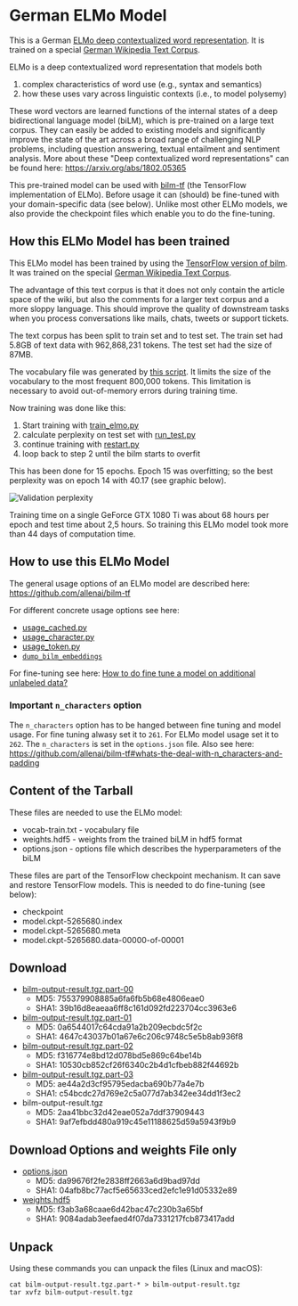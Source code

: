 # German ELMo Model
This is a German [ELMo deep contextualized word representation](https://allennlp.org/elmo). It is trained on a special [German Wikipedia Text Corpus](https://github.com/t-systems-on-site-services-gmbh/german-wikipedia-text-corpus).

ELMo is a deep contextualized word representation that models both 
1. complex characteristics of word use (e.g., syntax and semantics)
2. how these uses vary across linguistic contexts (i.e., to model polysemy)

These word vectors are learned functions of the internal states of a deep bidirectional language model (biLM), which is pre-trained on a large text corpus. They can easily be added to existing models and significantly improve the state of the art across a broad range of challenging NLP problems, including question answering, textual entailment and sentiment analysis. More about these "Deep contextualized word representations" can be found here: https://arxiv.org/abs/1802.05365

This pre-trained model can be used with [bilm-tf](https://github.com/allenai/bilm-tf) (the TensorFlow implementation of ELMo). Before usage it can (should) be fine-tuned with your domain-specific data (see below). Unlike most other ELMo models, we also provide the checkpoint files which enable you to do the fine-tuning.

## How this ELMo Model has been trained
This ELMo model has been trained by using the [TensorFlow version of bilm](https://github.com/allenai/bilm-tf). It was trained on the special [German Wikipedia Text Corpus](https://github.com/t-systems-on-site-services-gmbh/german-wikipedia-text-corpus).

The advantage of this text corpus is that it does not only contain the article space of the wiki, but also the comments for a larger text corpus and a more sloppy language. This should improve the quality of downstream tasks when you process conversations like mails, chats, tweets or support tickets.

The text corpus has been split to train set and to test set. The train set had 5.8GB of text data with 962,868,231 tokens. The test set had the size of 87MB.

The vocabulary file was generated by [this script](https://github.com/PhilipMay/de-wiki-text-corpus-tools/blob/master/vocab_file_writer.py). It limits the size of the vocabulary to the most frequent 800,000 tokens. This limitation is necessary to avoid out-of-memory errors during training time.

Now training was done like this:
1. Start training with [train_elmo.py](https://github.com/allenai/bilm-tf/blob/master/bin/train_elmo.py)
2. calculate perplexity on test set with [run_test.py](https://github.com/allenai/bilm-tf/blob/master/bin/run_test.py)
3. continue training with [restart.py](https://github.com/allenai/bilm-tf/blob/master/bin/restart.py)
4. loop back to step 2 until the bilm starts to overfit

This has been done for 15 epochs. Epoch 15 was overfitting; so the best perplexity was on epoch 14 with 40.17 (see graphic below).

![Validation perplexity](https://raw.githubusercontent.com/t-systems-on-site-services-gmbh/german-elmo-model/master/perplexity-german-bilm.png "Validation perplexity")

Training time on a single GeForce GTX 1080 Ti was about 68 hours per epoch and test time about 2,5 hours. So training this ELMo model took more than 44 days of computation time.

## How to use this ELMo Model
The general usage options of an ELMo model are described here: https://github.com/allenai/bilm-tf

For different concrete usage options see here:
- [usage_cached.py](https://github.com/allenai/bilm-tf/blob/master/usage_cached.py)
- [usage_character.py](https://github.com/allenai/bilm-tf/blob/master/usage_character.py)
- [usage_token.py](https://github.com/allenai/bilm-tf/blob/master/usage_token.py)
- [`dump_bilm_embeddings`](https://github.com/allenai/bilm-tf/blob/master/bilm/model.py#L643)

For fine-tuning see here: [How to do fine tune a model on additional unlabeled data?](https://github.com/allenai/bilm-tf#how-to-do-fine-tune-a-model-on-additional-unlabeled-data)

### Important `n_characters` option
The `n_characters` option has to be hanged between fine tuning and model usage. For fine tuning alwasy set it to `261`. For ELMo model usage set it to `262`. The `n_characters` is set in the `options.json` file. Also see here: https://github.com/allenai/bilm-tf#whats-the-deal-with-n_characters-and-padding

## Content of the Tarball
These files are needed to use the ELMo model:
- vocab-train.txt - vocabulary file
- weights.hdf5 - weights from the trained biLM in hdf5 format
- options.json - options file which describes the hyperparameters of the biLM

These files are part of the TensorFlow checkpoint mechanism. It can save and restore TensorFlow models. This is needed to do fine-tuning (see below):
- checkpoint
- model.ckpt-5265680.index
- model.ckpt-5265680.meta
- model.ckpt-5265680.data-00000-of-00001

## Download
- [bilm-output-result.tgz.part-00](https://github.com/t-systems-on-site-services-gmbh/german-elmo-model/releases/download/files_1/bilm-output-result.tgz.part-00)
  - MD5: 755379908885a6fa6fb5b68e4806eae0
  - SHA1: 39b16d8eaeaa6ff8c161d092fd223704cc3963e6
- [bilm-output-result.tgz.part-01](https://github.com/t-systems-on-site-services-gmbh/german-elmo-model/releases/download/files_1/bilm-output-result.tgz.part-01)
  - MD5: 0a6544017c64cda91a2b209ecbdc5f2c
  - SHA1: 4647c43037b01a67e6c206c9748c5e5b8ab936f8
- [bilm-output-result.tgz.part-02](https://github.com/t-systems-on-site-services-gmbh/german-elmo-model/releases/download/files_1/bilm-output-result.tgz.part-02)
  - MD5: f316774e8bd12d078bd5e869c64be14b
  - SHA1: 10530cb852cf26f6340c2b4d1cfbeb882f44692b
- [bilm-output-result.tgz.part-03](https://github.com/t-systems-on-site-services-gmbh/german-elmo-model/releases/download/files_1/bilm-output-result.tgz.part-03)
  - MD5: ae44a2d3cf95795edacba690b77a4e7b
  - SHA1: c54bcdc27d769e2c5a077d7ab342ee34dd1f3ec2
- bilm-output-result.tgz
  - MD5: 2aa41bbc32d42eae052a7ddf37909443
  - SHA1: 9af7efbdd480a919c45e11188625d59a5943f9b9

## Download Options and weights File only
- [options.json](https://github.com/t-systems-on-site-services-gmbh/german-elmo-model/releases/download/files_1/options.json)
  - MD5: da99676f2fe2838ff2663a6d9bad97dd
  - SHA1: 04afb8bc77acf5e65633ced2efc1e91d05332e89
- [weights.hdf5](https://github.com/t-systems-on-site-services-gmbh/german-elmo-model/releases/download/files_1/weights.hdf5)
  - MD5: f3ab3a68caae6d42bac47c230b3a65bf
  - SHA1: 9084adab3eefaed4f07da7331217fcb873417add

## Unpack
Using these commands you can unpack the files (Linux and macOS):
```
cat bilm-output-result.tgz.part-* > bilm-output-result.tgz
tar xvfz bilm-output-result.tgz
```

